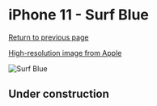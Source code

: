 # iPhone 11 - Surf Blue

[Return to previous page](/iphone_xr)

[High-resolution image from Apple](https://store.storeimages.cdn-apple.com/8756/as-images.apple.com/is/MXYY2?wid=4500&hei=4500&fmt=png)

<div style="width: 500px"><img src="/almost_uncompressed/MXYY2.webp" alt="Surf Blue"></div>

## Under construction
